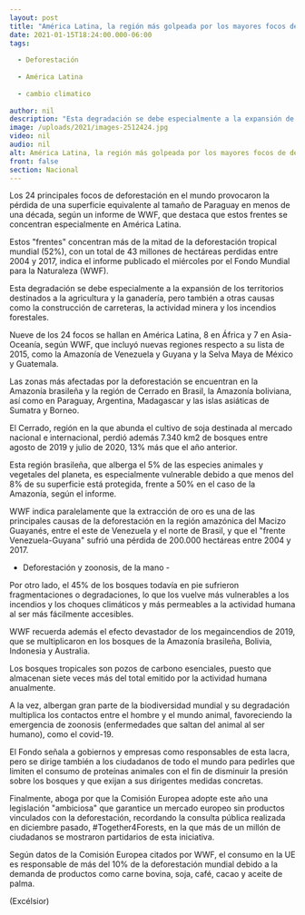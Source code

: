 ```yaml
---
layout: post
title: "América Latina, la región más golpeada por los mayores focos de deforestación"
date: 2021-01-15T18:24:00.000-06:00
tags:
  
  - Deforestación
  
  - América Latina
  
  - cambio climatico
  
author: nil
description: "Esta degradación se debe especialmente a la expansión de los territorios destinados a la agricultura y la ganadería, pero también a otras causas como la construcción de carreteras, la actividad minera y los incendios forestales"
image: /uploads/2021/images-2512424.jpg
video: nil
audio: nil
alt: América Latina, la región más golpeada por los mayores focos de deforestación
front: false
section: Nacional
---
```


Los 24 principales focos de deforestación en el mundo provocaron la pérdida de una superficie equivalente al tamaño de Paraguay en menos de una década, según un informe de WWF, que destaca que estos frentes se concentran especialmente en América Latina.

Estos "frentes" concentran más de la mitad de la deforestación tropical mundial (52%), con un total de 43 millones de hectáreas perdidas entre 2004 y 2017, indica el informe publicado el miércoles por el Fondo Mundial para la Naturaleza (WWF).

Esta degradación se debe especialmente a la expansión de los territorios destinados a la agricultura y la ganadería, pero también a otras causas como la construcción de carreteras, la actividad minera y los incendios forestales.

Nueve de los 24 focos se hallan en América Latina, 8 en África y 7 en Asia-Oceanía, según WWF, que incluyó nuevas regiones respecto a su lista de 2015, como la Amazonía de Venezuela y Guyana y la Selva Maya de México y Guatemala.

Las zonas más afectadas por la deforestación se encuentran en la Amazonía brasileña y la región de Cerrado en Brasil, la Amazonía boliviana, así como en Paraguay, Argentina, Madagascar y las islas asiáticas de Sumatra y Borneo.

El Cerrado, región en la que abunda el cultivo de soja destinada al mercado nacional e internacional, perdió además 7.340 km2 de bosques entre agosto de 2019 y julio de 2020, 13% más que el año anterior.

Esta región brasileña, que alberga el 5% de las especies animales y vegetales del planeta, es especialmente vulnerable debido a que menos del 8% de su superficie está protegida, frente a 50% en el caso de la Amazonía, según el informe.

WWF indica paralelamente que la extracción de oro es una de las principales causas de la deforestación en la región amazónica del Macizo Guayanés, entre el este de Venezuela y el norte de Brasil, y que el "frente Venezuela-Guyana" sufrió una pérdida de 200.000 hectáreas entre 2004 y 2017.

- Deforestación y zoonosis, de la mano -

Por otro lado, el 45% de los bosques todavía en pie sufrieron fragmentaciones o degradaciones, lo que los vuelve más vulnerables a los incendios y los choques climáticos y más permeables a la actividad humana al ser más fácilmente accesibles.

WWF recuerda además el efecto devastador de los megaincendios de 2019, que se multiplicaron en los bosques de la Amazonía brasileña, Bolivia, Indonesia y Australia.

Los bosques tropicales son pozos de carbono esenciales, puesto que almacenan siete veces más del total emitido por la actividad humana anualmente.

A la vez, albergan gran parte de la biodiversidad mundial y su degradación multiplica los contactos entre el hombre y el mundo animal, favoreciendo la emergencia de zoonosis (enfermedades que saltan del animal al ser humano), como el covid-19.

El Fondo señala a gobiernos y empresas como responsables de esta lacra, pero se dirige también a los ciudadanos de todo el mundo para pedirles que limiten el consumo de proteínas animales con el fin de disminuir la presión sobre los bosques y que exijan a sus dirigentes medidas concretas.

Finalmente, aboga por que la Comisión Europea adopte este año una legislación "ambiciosa" que garantice un mercado europeo sin productos vinculados con la deforestación, recordando la consulta pública realizada en diciembre pasado, #Together4Forests, en la que más de un millón de ciudadanos se mostraron partidarios de esta iniciativa.

Según datos de la Comisión Europea citados por WWF, el consumo en la UE es responsable de más del 10% de la deforestación mundial debido a la demanda de productos como carne bovina, soja, café, cacao y aceite de palma.

(Excélsior)